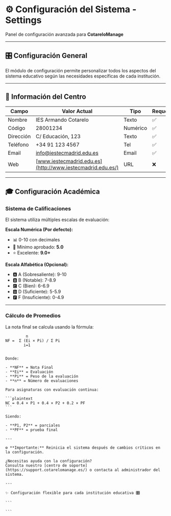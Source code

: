 # ⚙ Configuración del Sistema - Settings

Panel de configuración avanzada para **CotareloManage**

---

## 🎛 Configuración General

El módulo de configuración permite personalizar todos los aspectos del sistema educativo según las necesidades específicas de cada institución.

---

## 🏫 Información del Centro

| Campo     | Valor Actual                                                | Tipo     | Requerido |
| --------- | ----------------------------------------------------------- | -------- | --------- |
| Nombre    | IES Armando Cotarelo                                        | Texto    | ✅        |
| Código    | 28001234                                                    | Numérico | ✅        |
| Dirección | C/ Educación, 123                                           | Texto    | ✅        |
| Teléfono  | +34 91 123 4567                                             | Tel      | ✅        |
| Email     | [info@iestecmadrid.edu.es](mailto:info@iestecmadrid.edu.es) | Email    | ✅        |
| Web       | [www.iestecmadrid.edu.es](http://www.iestecmadrid.edu.es/)  | URL      | ❌        |

---

## 🎓 Configuración Académica

### Sistema de Calificaciones

El sistema utiliza múltiples escalas de evaluación:

**Escala Numérica (Por defecto):**

- 📊 0-10 con decimales
- 🎯 Mínimo aprobado: **5.0**
- ⭐ Excelente: **9.0+**

**Escala Alfabética (Opcional):**

- 🅰 A (Sobresaliente): 9-10
- 🅱 B (Notable): 7-8.9
- 🅲 C (Bien): 6-6.9
- 🅳 D (Suficiente): 5-5.9
- 🅵 F (Insuficiente): 0-4.9

---

### Cálculo de Promedios

La nota final se calcula usando la fórmula:

```plaintext
         n
NF =  Σ (Ei × Pi) / Σ Pi
        i=1
```

````

Donde:

- **NF** = Nota Final
- **Ei** = Evaluación
- **Pi** = Peso de la evaluación
- **n** = Número de evaluaciones

Para asignaturas con evaluación continua:

```plaintext
NC = 0.4 × P1 + 0.4 × P2 + 0.2 × PF
```

Siendo:

- **P1, P2** = parciales
- **PF** = prueba final

---

⚙ **Importante:** Reinicia el sistema después de cambios críticos en la configuración.

¿Necesitas ayuda con la configuración?
Consulta nuestro [centro de soporte](https://support.cotarelomanage.es/) o contacta al administrador del sistema.

---

✨ Configuración flexible para cada institución educativa 🎛

```

```
````
